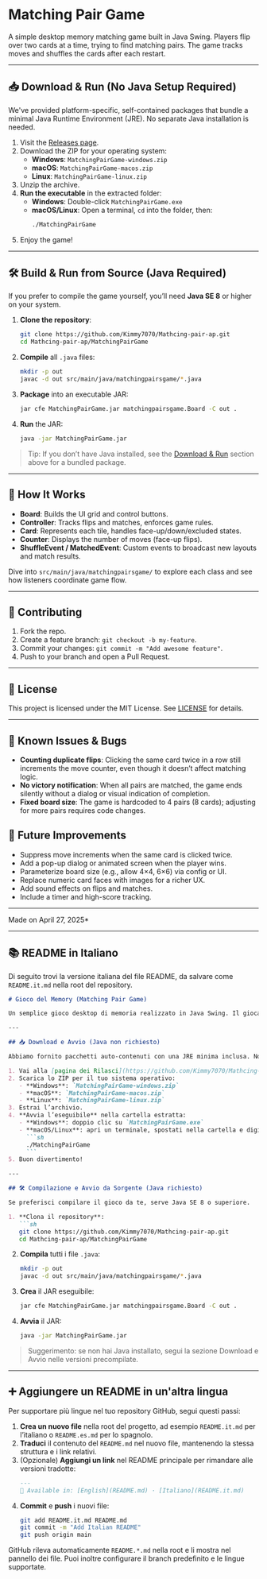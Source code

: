 # Matching Pair Game

A simple desktop memory matching game built in Java Swing. Players flip over two cards at a time, trying to find matching pairs. The game tracks moves and shuffles the cards after each restart.

---

## 📥 Download & Run (No Java Setup Required)

We've provided platform-specific, self-contained packages that bundle a minimal Java Runtime Environment (JRE). No separate Java installation is needed.

1. Visit the [Releases page](https://github.com/Kimmy7070/Mathcing-pair-ap/releases).
2. Download the ZIP for your operating system:
   - **Windows**: `MatchingPairGame-windows.zip`
   - **macOS**: `MatchingPairGame-macos.zip`
   - **Linux**: `MatchingPairGame-linux.zip`
3. Unzip the archive.
4. **Run the executable** in the extracted folder:
   - **Windows**: Double-click `MatchingPairGame.exe`
   - **macOS/Linux**: Open a terminal, `cd` into the folder, then:
     ```sh
     ./MatchingPairGame
     ```
5. Enjoy the game!

---

## 🛠 Build & Run from Source (Java Required)

If you prefer to compile the game yourself, you’ll need **Java SE 8** or higher on your system.

1. **Clone the repository**:

   ```sh
   git clone https://github.com/Kimmy7070/Mathcing-pair-ap.git
   cd Mathcing-pair-ap/MatchingPairGame
   ```

2. **Compile** all `.java` files:

   ```sh
   mkdir -p out
   javac -d out src/main/java/matchingpairsgame/*.java
   ```

3. **Package** into an executable JAR:

   ```sh
   jar cfe MatchingPairGame.jar matchingpairsgame.Board -C out .
   ```

4. **Run** the JAR:

   ```sh
   java -jar MatchingPairGame.jar
   ```

> Tip: If you don’t have Java installed, see the [Download & Run](#download--run-no-java-setup-required) section above for a bundled package.

---

## 🧩 How It Works

- **Board**: Builds the UI grid and control buttons.
- **Controller**: Tracks flips and matches, enforces game rules.
- **Card**: Represents each tile, handles face-up/down/excluded states.
- **Counter**: Displays the number of moves (face-up flips).
- **ShuffleEvent / MatchedEvent**: Custom events to broadcast new layouts and match results.

Dive into `src/main/java/matchingpairsgame/` to explore each class and see how listeners coordinate game flow.

---

## 🤝 Contributing

1. Fork the repo.
2. Create a feature branch: `git checkout -b my-feature`.
3. Commit your changes: `git commit -m "Add awesome feature"`.
4. Push to your branch and open a Pull Request.

---

## 📄 License

This project is licensed under the MIT License. See [LICENSE](LICENSE) for details.

---

## 🐛 Known Issues & Bugs

- **Counting duplicate flips**: Clicking the same card twice in a row still increments the move counter, even though it doesn’t affect matching logic.
- **No victory notification**: When all pairs are matched, the game ends silently without a dialog or visual indication of completion.
- **Fixed board size**: The game is hardcoded to 4 pairs (8 cards); adjusting for more pairs requires code changes.

## 🚀 Future Improvements

- Suppress move increments when the same card is clicked twice.
- Add a pop-up dialog or animated screen when the player wins.
- Parameterize board size (e.g., allow 4×4, 6×6) via config or UI.
- Replace numeric card faces with images for a richer UX.
- Add sound effects on flips and matches.
- Include a timer and high-score tracking.

---

Made on April 27, 2025*

---

## 📚 README in Italiano

Di seguito trovi la versione italiana del file README, da salvare come `README.it.md` nella root del repository.

```markdown
# Gioco del Memory (Matching Pair Game)

Un semplice gioco desktop di memoria realizzato in Java Swing. Il giocatore scopre due carte alla volta cercando di trovare coppie uguali. Il gioco conta le mosse e mescola le carte ad ogni riavvio.

---

## 📥 Download e Avvio (Java non richiesto)

Abbiamo fornito pacchetti auto-contenuti con una JRE minima inclusa. Non serve installare Java separatamente.

1. Vai alla [pagina dei Rilasci](https://github.com/Kimmy7070/Mathcing-pair-ap/releases).
2. Scarica lo ZIP per il tuo sistema operativo:
   - **Windows**: `MatchingPairGame-windows.zip`
   - **macOS**: `MatchingPairGame-macos.zip`
   - **Linux**: `MatchingPairGame-linux.zip`
3. Estrai l’archivio.
4. **Avvia l’eseguibile** nella cartella estratta:
   - **Windows**: doppio clic su `MatchingPairGame.exe`
   - **macOS/Linux**: apri un terminale, spostati nella cartella e digita:
     ```sh
     ./MatchingPairGame
     ```
5. Buon divertimento!

---

## 🛠 Compilazione e Avvio da Sorgente (Java richiesto)

Se preferisci compilare il gioco da te, serve Java SE 8 o superiore.

1. **Clona il repository**:
   ```sh
   git clone https://github.com/Kimmy7070/Mathcing-pair-ap.git
   cd Mathcing-pair-ap/MatchingPairGame
   ```
2. **Compila** tutti i file `.java`:
   ```sh
   mkdir -p out
   javac -d out src/main/java/matchingpairsgame/*.java
   ```
3. **Crea** il JAR eseguibile:
   ```sh
   jar cfe MatchingPairGame.jar matchingpairsgame.Board -C out .
   ```
4. **Avvia** il JAR:
   ```sh
   java -jar MatchingPairGame.jar
   ```

> Suggerimento: se non hai Java installato, segui la sezione Download e Avvio nelle versioni precompilate.

---

## ➕ Aggiungere un README in un'altra lingua

Per supportare più lingue nel tuo repository GitHub, segui questi passi:

1. **Crea un nuovo file** nella root del progetto, ad esempio `README.it.md` per l’italiano o `README.es.md` per lo spagnolo.
2. **Traduci** il contenuto del `README.md` nel nuovo file, mantenendo la stessa struttura e i link relativi.
3. (Opzionale) **Aggiungi un link** nel README principale per rimandare alle versioni tradotte:
   ```markdown
   ---
   📖 Available in: [English](README.md) · [Italiano](README.it.md)
   ```
4. **Commit** e **push** i nuovi file:
   ```sh
   git add README.it.md README.md
   git commit -m "Add Italian README"
   git push origin main
   ```

GitHub rileva automaticamente `README.*.md` nella root e li mostra nel pannello dei file. Puoi inoltre configurare il branch predefinito e le lingue supportate.
```

